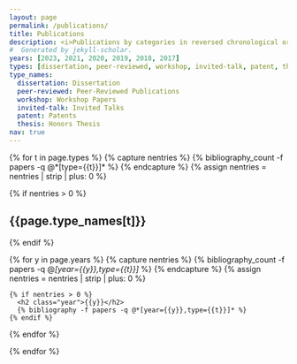 ```yaml
---
layout: page
permalink: /publications/
title: Publications
description: <i>Publications by categories in reversed chronological order.</i>
#  Generated by jekyll-scholar.
years: [2023, 2021, 2020, 2019, 2018, 2017]
types: [dissertation, peer-reviewed, workshop, invited-talk, patent, thesis]
type_names:
  dissertation: Dissertation
  peer-reviewed: Peer-Reviewed Publications
  workshop: Workshop Papers
  invited-talk: Invited Talks
  patent: Patents
  thesis: Honors Thesis
nav: true
---
```


<div class="publications">
{% for t in page.types %}
  {% capture nentries %}
      {% bibliography_count -f papers -q @*[type={{t}}]* %}
    {% endcapture %}
    <!-- https://stackoverflow.com/questions/27198710/convert-string-to-integer-in-shopify-liquid -->
    {% assign nentries = nentries | strip | plus: 0 %}

  {% if nentries > 0 %}
    <h2>{{page.type_names[t]}}</h2>
  {% endif %}

  {% for y in page.years %}
    {% capture nentries %}
      {% bibliography_count -f papers -q @*[year={{y}},type={{t}}]* %}
    {% endcapture %}
    {% assign nentries = nentries | strip | plus: 0 %}

    {% if nentries > 0 %}
      <h2 class="year">{{y}}</h2>
      {% bibliography -f papers -q @*[year={{y}},type={{t}}]* %}
    {% endif %}
  {% endfor %}

{% endfor %}

</div>
